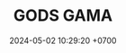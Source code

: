 ---
layout: teamCard
permalink: /team/:title.html
categories: LA2024JN LIN1 LIN4 LIN5 LIN6 LIN7 LIN9 LIN10 LIN11
maincover: /assets/logos/BDLF.png
puntosLJMAYO24:
date: 2024-05-02 10:29:20 +0700
title: GODS GAMA
route: /liga-naranja
tag: johto042024
color: black
puntosLJ202404: 12
grupo: sur
background: '#F16C38'
cover: /assets/ver.png
team: GODS GAMA
ID: GOD G
status: <i class="fa-soLINd fa-check"></i>
puntos: 0
pj: 11
#PARTIDO 1
j1: RONDA 1
p1: GOD G
pp1: SSI
bg1: rock
r1: 0
rr1: 4
pt1: 0
pj1: 1
#PARTIDO 2
j2: RONDA 2
p2: IL
pp2: GOD G
bg2: rock
r2: 4
rr2: 0
pt2: 0
pj2: 1
#PARTIDO 3
j3: RONDA 3
p3: HGHG
pp3: GOD G
bg3: rock
r3: 4
rr3: 0
pt3: 0
pj3: 1
#PARTIDO 4
j4: RONDA 4
p4: GOD G
pp4: GOLD V
bg4: rock
r4: 0
rr4: 4
pt4: 0
pj4: 1
#PARTIDO 5
j5: RONDA 5
p5: GOD G
pp5: HGSS
bg5: rock
r5: 0
rr5: 4
pt5: 0
pj5: 1
#PARTIDO 6
j6: RONDA 6
p6: GOD G
pp6: RN
bg6: rock
r6: 0
rr6: 4 
pt6: 0
pj6: 1

#PARTIDO 7
j7: RONDA 7
p7:  GOD G
pp7: TSF
bg7: rock
r7: 0
rr7: 4 
pt7: 0
pj7: 1
#PARTIDO 8
j8: RONDA 8
p8:  BNT
pp8: GOD G
bg8: rock
rr8: 4
r8: 0
pt8: 0
pj8: 1
#PARTIDO 9
j9: RONDA 9
p9:  GOD G
pp9: GOD O
bg9: rock
r9: 0
rr9: 4 
pt9: 0
pj9: 1
#PARTIDO 10
j10: RONDA 10
p10: GOD G
pp10: GOLD S
bg10: rock
r10: 0
rr10: 4
pt10: 0
pj10: 1
#PARTIDO 11
j11: RONDA 11
p11: GOD G
pp11: P1
bg11: rock
r11: 0
rr11: 4
pt11: 0
pj11: 1
stream: <i class="fa-brands fa-twitch text-white"></i>
dia: 19
hora: '22:10'
---